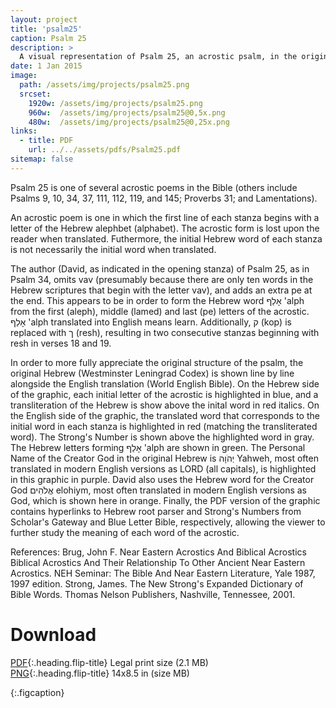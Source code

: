 ```yaml
---
layout: project
title: 'psalm25'
caption: Psalm 25
description: >
  A visual representation of Psalm 25, an acrostic psalm, in the original Hebrew (The Westminster Leningrad Codex) with English, using the World English Bible version.
date: 1 Jan 2015
image: 
  path: /assets/img/projects/psalm25.png
  srcset: 
    1920w: /assets/img/projects/psalm25.png
    960w:  /assets/img/projects/psalm25@0,5x.png
    480w:  /assets/img/projects/psalm25@0,25x.png
links:
  - title: PDF
    url: ../../assets/pdfs/Psalm25.pdf
sitemap: false
---
```


Psalm 25 is one of several acrostic poems in the Bible (others include Psalms 9, 10, 34, 37, 111, 112, 119, and 145; Proverbs 31; and Lamentations).  

An acrostic poem is one in which the first line of each stanza begins with a letter of the Hebrew alephbet (alphabet). The acrostic form is lost upon the reader when translated. Futhermore, the initial Hebrew word of each stanza is not necessarily the initial word when translated.  

The author (David, as indicated in the opening stanza) of Psalm 25, as in Psalm 34, omits vav (presumably because there are only ten words in the Hebrew scriptures that begin with the letter vav), and adds an extra pe at the end. This appears to be in order to form the Hebrew word אָלַף 'alph from the first (aleph), middle (lamed) and last (pe) letters of the acrostic. אָלַף 'alph translated into English means learn. Additionally, ק (kop) is replaced with ך (resh), resulting in two consecutive stanzas beginning with resh in verses 18 and 19.  

In order to more fully appreciate the original structure of the psalm, the original Hebrew (Westminster Leningrad Codex) is shown line by line alongside the English translation (World English Bible). On the Hebrew side of the graphic, each initial letter of the acrostic is highlighted in blue, and a transliteration of the Hebrew is show above the inital word in red italics. On the English side of the graphic, the translated word that corresponds to the initial word in each stanza is highlighted in red (matching the transliterated word). The Strong's Number is shown above the highlighted word in gray. The Hebrew letters forming אָלַף 'alph are shown in green. The Personal Name of the Creator God in the original Hebrew is יְהֹוָה Yahweh, most often translated in modern English versions as LORD (all capitals), is highlighted in this graphic in purple. David also uses the Hebrew word for the Creator God אֱלֹהִים elohiym, most often translated in modern English versions as God, which is shown here in orange. Finally, the PDF version of the graphic contains hyperlinks to Hebrew root parser and Strong's Numbers from Scholar's Gateway and Blue Letter Bible, respectively, allowing the viewer to further study the meaning of each word of the acrostic.  

References: Brug, John F. Near Eastern Acrostics And Biblical Acrostics Biblical Acrostics And Their Relationship To Other Ancient Near Eastern Acrostics. NEH Seminar: The Bible And Near Eastern Literature, Yale 1987, 1997 edition. Strong, James. The New Strong's Expanded Dictionary of Bible Words. Thomas Nelson Publishers, Nashville, Tennessee, 2001.

# Download
[PDF](../assets/pdfs/Psalm25.pdf){:.heading.flip-title} <span class="icon-file-pdf"></span> Legal print size (2.1 MB)  
[PNG](../assets/img/projects/psalm25.png){:.heading.flip-title} <span class="icon-file-picture"></span> 14x8.5 in (size MB)

{:.figcaption}
